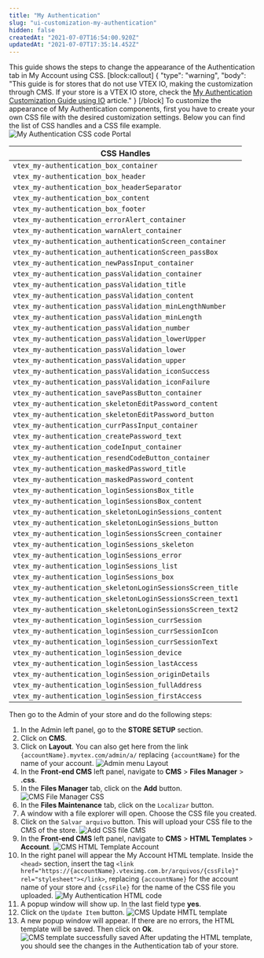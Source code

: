 ```yaml
---
title: "My Authentication"
slug: "ui-customization-my-authentication"
hidden: false
createdAt: "2021-07-07T16:54:00.920Z"
updatedAt: "2021-07-07T17:35:14.452Z"
---
```


This guide shows the steps to change the appearance of the Authentication tab in My Account using CSS.
[block:callout]
{
  "type": "warning",
  "body": "This guide is for stores that do not use VTEX IO, making the customization through CMS. If your store is a VTEX IO store, check the [My Authentication Customization Guide using IO](https://developers.vtex.com/vtex-developer-docs/docs/vtex-io-my-authentication) article."
}
[/block]
To customize the appearance of My Authentication components, first you have to create your own CSS file with the desired customization settings. Below you can find the list of CSS handles and a CSS file example.
![My Authentication CSS code Portal](https://cdn.jsdelivr.net/gh/vtexdocs/dev-portal-content@main/docs/guides/UI%20Customization/my-account/ui-customization-my-authentication-0_17.png)

| CSS Handles                                                |
| ---------------------------------------------------------- |
| `vtex_my-authentication_box_container`                     |
| `vtex_my-authentication_box_header`                        |
| `vtex_my-authentication_box_headerSeparator`               |
| `vtex_my-authentication_box_content`                       |
| `vtex_my-authentication_box_footer`                        |
| `vtex_my-authentication_errorAlert_container`              |
| `vtex_my-authentication_warnAlert_container`               |
| `vtex_my-authentication_authenticationScreen_container`    |
| `vtex_my-authentication_authenticationScreen_passBox`      |
| `vtex_my-authentication_newPassInput_container`            |
| `vtex_my-authentication_passValidation_container`          |
| `vtex_my-authentication_passValidation_title`              |
| `vtex_my-authentication_passValidation_content`            |
| `vtex_my-authentication_passValidation_minLengthNumber`    |
| `vtex_my-authentication_passValidation_minLength`          |
| `vtex_my-authentication_passValidation_number`             |
| `vtex_my-authentication_passValidation_lowerUpper`         |
| `vtex_my-authentication_passValidation_lower`              |
| `vtex_my-authentication_passValidation_upper`              |
| `vtex_my-authentication_passValidation_iconSuccess`        |
| `vtex_my-authentication_passValidation_iconFailure`        |
| `vtex_my-authentication_savePassButton_container`          |
| `vtex_my-authentication_skeletonEditPassword_content`      |
| `vtex_my-authentication_skeletonEditPassword_button`       |
| `vtex_my-authentication_currPassInput_container`           |
| `vtex_my-authentication_createPassword_text`               |
| `vtex_my-authentication_codeInput_container`               |
| `vtex_my-authentication_resendCodeButton_container`        |
| `vtex_my-authentication_maskedPassword_title`              |
| `vtex_my-authentication_maskedPassword_content`            |
| `vtex_my-authentication_loginSessionsBox_title`            |
| `vtex_my-authentication_loginSessionsBox_content`          |
| `vtex_my-authentication_skeletonLoginSessions_content`     |
| `vtex_my-authentication_skeletonLoginSessions_button`      |
| `vtex_my-authentication_loginSessionsScreen_container`     |
| `vtex_my-authentication_loginSessions_skeleton`            |
| `vtex_my-authentication_loginSessions_error`               |
| `vtex_my-authentication_loginSessions_list`                |
| `vtex_my-authentication_loginSessions_box`                 |
| `vtex_my-authentication_skeletonLoginSessionsScreen_title` |
| `vtex_my-authentication_skeletonLoginSessionsScreen_text1` |
| `vtex_my-authentication_skeletonLoginSessionsScreen_text2` |
| `vtex_my-authentication_loginSession_currSession`          |
| `vtex_my-authentication_loginSession_currSessionIcon`      |
| `vtex_my-authentication_loginSession_currSessionText`      |
| `vtex_my-authentication_loginSession_device`               |
| `vtex_my-authentication_loginSession_lastAccess`           |
| `vtex_my-authentication_loginSession_originDetails`        |
| `vtex_my-authentication_loginSession_fullAddress`          |
| `vtex_my-authentication_loginSession_firstAccess`          |

Then go to the Admin of your store and do the following steps:

1. In the Admin left panel, go to the **STORE SETUP** section.
2. Click on **CMS**.
3. Click on **Layout**. You can also get here from the link `{accountName}.myvtex.com/admin/a/` replacing `{accountName}` for the name of your account.
   ![Admin menu Layout](https://cdn.jsdelivr.net/gh/vtexdocs/dev-portal-content@main/docs/guides/UI%20Customization/my-account/ui-customization-my-authentication-1_77.png)
4. In the **Front-end CMS** left panel, navigate to **CMS** > **Files Manager** > **.css**.
5. In the **Files Manager** tab, click on the **Add** button.
   ![CMS File Manager CSS](https://cdn.jsdelivr.net/gh/vtexdocs/dev-portal-content@main/docs/guides/UI%20Customization/my-account/ui-customization-my-authentication-2_80.png)
6. In the **Files Maintenance** tab, click on the `Localizar` button.
7. A window with a file explorer will open. Choose the CSS file you created.
8. Click on the `Salvar arquivo` button. This will upload your CSS file to the CMS of the store.
   ![Add CSS file CMS](https://cdn.jsdelivr.net/gh/vtexdocs/dev-portal-content@main/docs/guides/UI%20Customization/my-account/ui-customization-my-authentication-3_84.png)
9. In the **Front-end CMS** left panel, navigate to **CMS** > **HTML Templates** > **Account**.
   ![CMS HTML Template Account](https://cdn.jsdelivr.net/gh/vtexdocs/dev-portal-content@main/docs/guides/UI%20Customization/my-account/ui-customization-my-authentication-4_86.png)
10. In the right panel will appear the My Account HTML template. Inside the `<head>` section, insert the tag `<link href="https://{accountName}.vteximg.com.br/arquivos/{cssFile}" rel="stylesheet"></link>`, replacing `{accountName}` for the account name of your store and `{cssFile}` for the name of the CSS file you uploaded.
    ![My Authentication HTML code](https://cdn.jsdelivr.net/gh/vtexdocs/dev-portal-content@main/docs/guides/UI%20Customization/my-account/ui-customization-my-authentication-5_88.png)
11. A popup window will show up. In the last field type **yes**.
12. Click on the `Update Item` button.
    ![CMS Update HMTL template](https://cdn.jsdelivr.net/gh/vtexdocs/dev-portal-content@main/docs/guides/UI%20Customization/my-account/ui-customization-my-authentication-6_91.png)
13. A new popup window will appear. If there are no errors, the HTML template will be saved. Then click on **Ok**.
    ![CMS template successfully saved](https://cdn.jsdelivr.net/gh/vtexdocs/dev-portal-content@main/docs/guides/UI%20Customization/my-account/ui-customization-my-authentication-7_93.png)
    After updating the HTML template, you should see the changes in the Authentication tab of your store.
